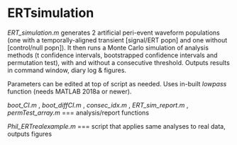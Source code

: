 # ERTsimulation

*ERT_simulation.m* generates 2 artificial peri-event waveform populations (one with a temporally-aligned transient [signal/ERT popn] and one without [control/null popn]). It then runs a Monte Carlo simulation of analysis methods (t confidence intervals, bootstrapped confidence intervals and permutation test), with and without a consecutive threshold. Outputs results in command window, diary log & figures.

Parameters can be edited at top of script as needed. Uses in-built *lowpass* function (needs MATLAB 2018a or newer).

*boot_CI.m* , *boot_diffCI.m* , *consec_idx.m* , *ERT_sim_report.m* , *permTest_array.m* === analysis/report functions 

*Phil_ERTrealexample.m* === script that applies same analyses to real data, outputs figures
